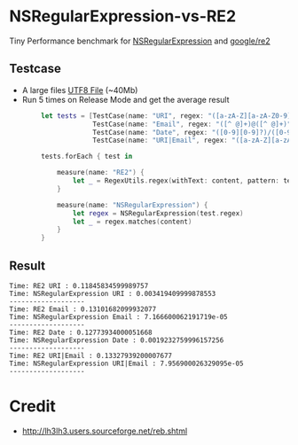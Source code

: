 # NSRegularExpression-vs-RE2
Tiny Performance benchmark for [NSRegularExpression](https://developer.apple.com/documentation/foundation/nsregularexpression) and [google/re2](https://github.com/google/re2)

## Testcase
- A large files [UTF8 File](https://github.com/NghiaTranUIT/NSRegularExpression-vs-RE2/blob/master/WebView/howto.txt) (~40Mb)
- Run 5 times on Release Mode and get the average result

```swift
        let tests = [TestCase(name: "URI", regex: "([a-zA-Z][a-zA-Z0-9]*)://([^ /]+)(/[^ ]*)?"),
                     TestCase(name: "Email", regex: "([^ @]+)@([^ @]+)"),
                     TestCase(name: "Date", regex: "([0-9][0-9]?)/([0-9][0-9]?)/([0-9][0-9]([0-9][0-9])?)"),
                     TestCase(name: "URI|Email", regex: "([a-zA-Z][a-zA-Z0-9]*)://([^ /]+)(/[^ ]*)?|([^ @]+)@([^ @]+)")]

        tests.forEach { test in

            measure(name: "RE2") {
                let _ = RegexUtils.regex(withText: content, pattern: test.regex)
            }

            measure(name: "NSRegularExpression") {
                let regex = NSRegularExpression(test.regex)
                let _ = regex.matches(content)
            }
        }
```

## Result
```
Time: RE2 URI : 0.11845834599989757
Time: NSRegularExpression URI : 0.003419409999878553
-------------------
Time: RE2 Email : 0.13101682099932077
Time: NSRegularExpression Email : 7.166600062191719e-05
-------------------
Time: RE2 Date : 0.12773934000051668
Time: NSRegularExpression Date : 0.0019232759996157256
-------------------
Time: RE2 URI|Email : 0.13327939200007677
Time: NSRegularExpression URI|Email : 7.956900026329095e-05
-------------------

```

# Credit
- http://lh3lh3.users.sourceforge.net/reb.shtml
